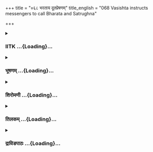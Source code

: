 +++
title = "०६८ भरताय दूतप्रेषणम्"
title_english = "068 Vasishta instructs messengers to call Bharata and Satrughna"

+++
<div caption="श्रीराम-हरिसीताराममूर्ति-घनपाठिभ्यां वचनम्" class="audioEmbed" src="https://archive.org/download/Ramayana-recitation-Sriram-harisItArAmamUrti-Ghanapaati-v2/Kanda_2/Kanda_2_AYK-068-Bharathaya_dutha_Preshanam.mp3"></div>

<div class="js_include collapsed" newlevelforh1="3" title="IITK" unfilled url="/purANam/rAmAyaNam/audIchya-pAThaH/iitk/2_ayodhyAkANDam/06-bharatAgamanam/068_bharatAya_dUtapreShaNam.md">
<details><summary><h3>IITK ...{Loading}...</h3></summary>

Messengers are sent to get Bharata and Satrughna -- Messengers reach
Rajagrha the maternal home of Bharata



#### श्लोकः
##### मूलम्
तेषां हि वचनं श्रुत्वा वसिष्ठः प्रत्युवाच ह।  
मित्रामात्यगणान्सर्वान्ब्राह्मणांस्तानिदं वचः॥2.68.1॥

##### शब्दार्थः
तेषाम् their, वचनं words, श्रुत्वा having listened, वसिष्टः Vasistha, तान् those, मित्रामात्यगणान्  host of friends and counsellors (of the king), सर्वान् all, ब्राह्मणान् brahmins, इदं वचः these words, प्रत्युवाचह said in reply.

##### आङ्ग्लानुवादः
Having listened to their (the counsellors') words, Vasistha replied to the host of friends and counsellors of the king  and to all the brahminsः



#### श्लोकः
##### मूलम्
यदसौ मातुलकुले दत्तराज्यं परं सुखी।  
भरतो वसति भ्रात्रा शत्रुघ्नेन समन्वितः॥2.68.2॥  
तच्छीघ्रं जवना दूता गच्छन्तु त्वरितैर्हयैः।  
आनेतुं भ्रातरौ वीरौ किं समीक्षामहे वयम्॥2.68.3॥

##### शब्दार्थः
दत्तराज्यम् on whom the kingdom  has been conferred, असौ भरतः that Bharata, भ्रात्रा with his brother, शत्रुघ्नेन with Satrughna, समन्वितः accompanied by, यत् since, मातुलकुले in maternal uncle's house, परम् extremely, सुखी happy, वसति is living, तत् for that reason, वीरौ two valiant, भ्रातरौ brothers, आनेतुम् to bring, जवनाः swift ones, दूताः messengers, त्वरितैः by high speed, हयैः on horses, शीघ्रम् quickly, गच्छन्तु let them go, वयम् we, किम् what, समीक्षामहे shall we deliberate.

##### आङ्ग्लानुवादः
Bharata on whom the kingdom has been conferred is living comfortably in his maternal uncle's house. Let swift messengers go quickly  on speeding horses and bring back the valiant brothers, Bharata and Satrughna. What is there to deliberate for us in this matter?



#### श्लोकः
##### मूलम्
गच्छन्त्विति ततस् सर्वे वसिष्ठं वाक्यमब्रुवन्।  
तेषां तद्वचनं श्रूत्वा वसिष्ठो वाक्यमब्रवीत्॥2.68.4॥

##### शब्दार्थः
ततः after that, गच्छन्तु let them go, इति thus, सर्वे all, वसिष्ठम् addressing Vasistha, वाक्यम् words, अब्रुवन् uttered, तेषाम् their, तत् those, वचनम् words, श्रुत्वा on hearing, वसिष्ठः Vasistha, वाक्यम् words, अब्रवीत् said.

##### आङ्ग्लानुवादः
Let the messengers go, said all of them to Vasistha. On hearing this, Vasistha  replied again.



#### श्लोकः
##### मूलम्
एहि सिद्धार्थ विजय जयन्ताशोक नन्दन।  
श्रूयतामिति कर्तव्यं सर्वानेव ब्रवीमि वः॥2.68.5॥

##### शब्दार्थः
सिद्धार्थ O Siddhartha, विजय O Vijaya, जयन्त O Jayanta, अशोक O Asoka, नन्दन O Nandana, एहि come, वः us, सर्वानेव addressing all of you, (अहम् I), ब्रवीमि am telling, इतिकर्तव्यम् what is required to be done, श्रूयाताम् hear.

##### आङ्ग्लानुवादः
Calling Siddhartha, Vijaya, Jayanta, Asoka and Nandana, Vasistha said, All of you  listen to what is required to be done (by you).



#### श्लोकः
##### मूलम्
पुरं राजगृहं गत्वा शीघ्रं शीघ्रजवै र्हयैः।  
त्यक्तशोकैरिदं वाच्य श्शासनाद्भरतो मम॥2.68.6॥

##### शब्दार्थः
(इतः from here), शीघ्रजवैः go swiftly, हयैः on horses, राजगृहम् to Rajagrha, पुरम् city, गत्वा  having gone, त्यक्त शोकैः concealing signs of grief, भरतः Bharata, मम my, शासनात् by command, इदम् these words, वाच्यः should be told.

##### आङ्ग्लानुवादः
Go at once from here on swift horses to the city of Rajagrha and concealing signs of grief, convey these words to Bharata as my commandः



#### श्लोकः
##### मूलम्
पुरोहित स्त्वां कुशलं प्राह सर्वे च मन्त्रिणः।  
त्वरमाणश्च निर्याहि कृत्यमात्ययिकं त्वया॥2.68.7॥

##### शब्दार्थः
पुरोहितः the family priest, त्वाम् your, कुशलम् welfare, प्राह has wished, सर्वे all, मन्त्रिणश्च counsellors too, त्वरमाणः च in all haste, निर्याहि return, त्वया by you, आत्ययिकम् urgent,  
कृत्यम् task exists.

##### आङ्ग्लानुवादः
The family priest and all the counsellors  wish your welfare. You must return in haste. There is an urgent task required to be done by you.



#### श्लोकः
##### मूलम्
मा चास्मै प्रोषितं रामं मा चास्मै पितरं मृतम्।  
भवन्त श्शंसिषुर्गत्वा राघवाणामिमं क्षयम्॥2.68.8॥

##### शब्दार्थः
भवन्तः all of you, गत्वा having gone, आस्मै to him, रामम् Rama, प्रोषितम् been exiled to the forest, मा शंसिषुः shall not be communicated, पितरम् father's, मृतम् demise, राघवाणाम् of Raghus, इमम् this, क्षयम् decline, मा शंसिषुः shall not communicate.

##### आङ्ग्लानुवादः
All of you go there and do not communicate (to Bharata) about the exile of Rama or the demise of his father and the disaster that has befallen the Raghus.



#### श्लोकः
##### मूलम्
कौशेयानि च वस्त्राणि भूषणानि वराणि च।  
क्षिप्रमादय राज्ञश्च भरतस्य च गच्छत॥2.68.9॥

##### शब्दार्थः
राज्ञश्च the kings, भरतस्य च to Bharata, कौशेयानि वस्त्राणि silk garments, वराणि precious, भूषणानि च ornaments, आदाय taking with you, क्षिप्रम् गच्छत immediately go.

##### आङ्ग्लानुवादः
Take with you silk garments and precious ornaments for the king of Kekaya and Bharata and depart at once.



#### श्लोकः
##### मूलम्
दत्तपथ्यशना दूता जग्मुस्स्वं स्वं निवेशनम्।  
केकयां स्ते गमिष्यन्तो हयानारुह्य संमतान्॥2.68.10॥

##### शब्दार्थः
केकयान् to Kekaya kingdom, गमिष्यन्तः departing, ते दूताः those mesengers, दत्तपथ्यशनाः  necessaries for the journey, सम्मतान् excellent, हयान् horses, आरुह्य having mounted, स्वं स्वम् their respective, निवेशनम् house, जग्मुः went.

##### आङ्ग्लानुवादः
The messengers set to depart to Kekaya kingdom, carrying with them the necessaries  
for their journey went to their respective homes mounted on  excellent horses.



#### श्लोकः
##### मूलम्
ततः प्रास्थानिकं कृत्वा कार्यशेषमनन्तरम्।  
वसिष्ठेनाभ्यनुज्ञाता दूतास् संत्वरिता ययुः॥2.68.11॥

##### शब्दार्थः
ततः then, दूताः messengers, प्रास्थानिकम् for the journey, अनन्तरम् required to be done, कार्यशेषम् rest of the arrangements, कृत्वा having done, वसिष्ठेन by Vasistha, अभ्यनुज्ञाताः  permitted, संत्वरिताः in haste, ययुः went out.

##### आङ्ग्लानुवादः
Having completed the rest of the arrangements for the journey and permitted by  Vasistha, the messengers left.



#### श्लोकः
##### मूलम्
न्यन्तेनापरतालस्य प्रलम्बस्योत्तरं प्रति।  
निषेवमाणा स्ते जग्मुर्नदीं मध्येन मालिनीम्॥2.68.12॥

##### शब्दार्थः
ते those messengers, अपरतालस्य Aparatala mountain, न्यन्तेन to the west of it, प्रलम्बस्य Pralamba mountain, उत्तरं प्रति to the north of, मध्येन in between, मालिनीं नदीम् river Malini, निषेवमाणाः serving, जग्मुः went.

##### आङ्ग्लानुवादः
The messengers proceeded in westerly direction for some distance and then crossed the southern end of the Aparatala mountain. Thereafter, they travelled northward along the bank of Malini that flows in between Aparatala and Pralamba mountains.



#### श्लोकः
##### मूलम्
ते हस्तिनापुरे गङ्गां तीर्त्वा प्रत्यङ्मुखा ययुः।  
पाञ्चालदेशमासाद्य मध्येन कुरुजाङ्गलम्॥2.68.13॥  
सरांसि च सुपूर्णानि नदीश्च विमलोदकाः।  
निरीक्षमाणा स्ते जग्मुर्दूताः कार्यवशाद्द्रुतम्॥2.68.14॥

##### शब्दार्थः
ते दूताः those messengers, हस्तिनापुरे at Hastinapura, गङ्गाम् Ganga, तीर्त्वा having crossed, प्रत्यङ्मुखाः in the westerly direction, ययुः went, मध्येन कुरुजाङ्गलम् through the  
middle of Kurujangala, पाञ्चालदेशम् Panchala country, आसाद्य having reached, सुपूर्णानि filled with water, सरांसि च lakes, विमलोदकाः of pellucid waters, नदीश्च rivers, निरीक्षमाणाः  beholding, कार्यवशात् with a view to fulfil their mission, द्रुतम्  fast, जग्मुः went.

##### आङ्ग्लानुवादः
The messengers crossed Ganga at Hastinapura, and went in the westerly direction through the middle of Kurujangala and reached the country of Panchala. Beholding lakes full of water and rivers of pellucid waters there, they travelled fast with a view to fulfilling their mission.



#### श्लोकः
##### मूलम्
ते प्रसन्नोदकां दिव्यां नानाविहगसेविताम्।  
उपातिजग्मुर्वेगेन शरदण्डां जनाकुलाम्॥2.68.15॥

##### शब्दार्थः
ते those messengers, प्रसन्नोदकाम् of calm waters, दिव्याम् divine, नानाविहगसेविताम्    frequented by fowls of various species, जनाकुलाम् thronged with people, शरदण्डाम् Saradanda river, उपातिजग्मुः crossed and went.

##### आङ्ग्लानुवादः
The messengers crossed the divine Saradanda of calm waters frequented by fowls of various speices and thronged with people. And proceeded speedily.



#### श्लोकः
##### मूलम्
निकूलवृक्षमासाद्य दिव्यं सत्योपयाचनम्।  
अभिगम्याभिवाद्यं तं कुलिङ्गां प्राविशन्पुरीम्॥2.68.16॥

##### शब्दार्थः
दिव्यम् divine, सत्योपयाचनम् Satyopayachana (a tree granting the wishes of those who pray for), निकूलवृक्षम् a tree on the bank, आसाद्य having reached, अभिवाद्यम् paying homage, तम् that one, अभिगम्य having reached, कुलिङ्गांपुरीम् Kulinga city, प्राविशन् entered.

##### आङ्ग्लानुवादः
They reached a divine tree (of great powers) known as Satyopayachana tree and having gone round and paid homage they entered the Kulinga city.



#### श्लोकः
##### मूलम्
आभिकालं ततः प्राप्य ते बोधिभवनाच्च्युताम्।  
पितृपैतामहीं पुण्यां तेरुरिक्षुमतीं नदीम्॥2.68.17॥

##### शब्दार्थः
ततः from there, ते they, अभिकालम् a village known as Abhikala, प्राप्य having reached, बोधिभवनात् from Bodhibhavana mountain, च्युताम् flowing, पितृपैतामहीम् enjoyed by fathers and forefathers, पुण्याम् sacred, इक्षुमतीम् Ikshumati river, तेरुः crossed.

##### आङ्ग्लानुवादः
From there they reached a village known as Abhikala and crossed the sacred Ikshumati flowing from Bodhibhavana mountain. This region was enjoyed by fathers and forefathers of Dasaratha.



#### श्लोकः
##### मूलम्
अवेक्ष्याञ्जलिपानांश्च ब्राह्मणान्वेदपारगान्।  
ययुर्मध्येन बाह्लीकान् सुदामानं च पर्वतम्॥2.68.18॥

##### शब्दार्थः
अञ्जलिपानान् drinking water with cupped palms, वेदपारगान् versed in the Vedas, ब्राह्मणान् brahmins, अवेक्षय having seen, बाह्लीकान् मध्येन in the middle of Bahlika country, सुदामानम्  known as Sudama, पर्यतं च mountain, ययुः went.

##### आङ्ग्लानुवादः
There they saw the brahmins versed in the Vedas and drank water with cupped  palms. Then they continued their journey through the middle of Bahlika country, and  reached Sudama mountain.



#### श्लोकः
##### मूलम्
विष्णोः पदं प्रेक्षमाणा विपाशांचापि शाल्मलीम्।  
नदीर्वापी स्तटाकानि पल्वलानि सरांसि च॥2.68.19॥  
पश्यन्तो विविधांश्चापि सिंहाव्याघ्रमृग द्विपान्।  
ययुः पथाऽतिमहता शासनं भर्तुरीप्सवः॥2.68.20॥

##### शब्दार्थः
विष्णोः Visnu's, पदम् footprints, प्रेक्षमाणाः beholding, विपाशांचापि Vipasa river, शाल्मलीलं चापि Salmali also, नदीः rivers, वापीः deep wells with steps to reach, तटाकानि tanks, पल्वलानि  
pools, सरांसि च large tanks, विविधान् different, सिंहव्याघ्रमृग द्विपान् lions, tigers and elephants, पश्यन्तः seeing, भर्तुः master's, शासनम् command, ईप्सवः wishing to fulfil,  अतिमहता very long, पथा journey, ययुः went.

##### आङ्ग्लानुवादः
Beholding the footprints of Visnu (on Sudama mountain), and seeing Vipasa, and Salmali rivers, trees, streams, deep wells, ponds, pools, large tanks, different kinds of  
lions, tigers and elephants, they travelled a long distance with the intention of fulfilling the command of their master.



#### श्लोकः
##### मूलम्
ते श्रान्तवाहना दूता विकृष्णेन पथा ततः।  
गिरिव्रजं पुरवरं शीघ्रमासेदुरञ्जसा॥2.68.21॥

##### शब्दार्थः
विकृष्णेन by  prolonged, पथा journey, श्रान्त वाहनाः tired horses, ते दूताः those mesengers, ततः then, शीघ्रम् swiftly, अञ्जसा straight on, पुरवरम् best of cities, गिरिव्रजम् Girivrajam, आसेदुः reached.

##### आङ्ग्लानुवादः
After a prolonged journey the messengers with their tired horses soon reached Girivraja, the (capital city of Kekaya kingdom) best of cities.



#### श्लोकः
##### मूलम्
भर्तुः प्रियार्थं कुलरक्षणार्थं भर्तुश्च वंशस्य परिग्रहार्थम्।  
अहेडमाना स्त्वरया स्म दूता रात्र्यान्तु ते तत्पुरमेव याताः॥2.68.22॥

##### शब्दार्थः
ते दूताः those messengers, भर्तुः lord's, प्रियार्थम् to please, कुलरक्षणार्थम् to preserve the royal dynasty, भर्तुः of the king's, वंशस्य the house of the Ikshvakus, परिग्रहार्थम् for the protection of (royal honour), त्वरया quickly, अहेडमानाः without negligence, रात्य्राम् in the night, तत् that, पुरमेव that city, याताः reached.

##### आङ्ग्लानुवादः
To please their master (sage Vasistha)  and to preserve the royal dynasty and also to protect the honour of the (race and people), the messengers soon reached their destination by night without any negligence of their duty.  

#### समाप्तिः
 श्रीमद्रामायणे वाल्मीकीय आदिकाव्ये अयोध्याकाण्डे अष्टषष्टितमस्सर्गः॥  
Thus ends  the sixtyeighth sarga in Ayodhyakanda of the holy Ramayana, the first epic composed by sage Valmiki.

</details>
</div>
<div class="js_include collapsed" newlevelforh1="3" title="भूषणम्" unfilled url="/purANam/rAmAyaNam/audIchya-pAThaH/TIkA/bhUShaNa_iitk/2_ayodhyAkANDam/06-bharatAgamanam/068_bharatAya_dUtapreShaNam.md">
<details><summary><h3>भूषणम् ...{Loading}...</h3></summary>



तेषां हि वचनं श्रुत्वा वसिष्ठः प्रत्युवाच ह ।  

मित्रामात्यगणान् सर्वान् ब्राह्मणांस्तानिदं वचः  ॥  २।६८।१  ॥   

तेषामित्यादि । मित्रामात्यगणान् मित्रभूतामात्यगणान् सुमन्त्रादीन् ।
ब्राह्मणान् मार्कण्डेयादीन्  ॥  २।६८।१  ॥   

  

यदसौ मातुलकुले पुरे राजगृहे सुखी ।  

भरतो वसति भ्रात्रा शत्रुघ्नेन समन्वितः  ॥  २।६८।२  ॥   

तच्छीघ्रं जवना दूता गच्छन्तु त्वरितैर्हयैः ।  

आनेतुं भ्रातरौ वीरौ किं समीक्षामहे वयम्  ॥  २।६८।३  ॥   

यदित्यादि । राजगृहे राजगृहाख्ये पुरे । यद्यस्मात् वसति तत्तस्मात् जवनाः
वेगवन्तः दूताः गच्छन्त्विति सम्बन्धः । किं समीक्षामहे किं विचारयामः ।
राज्ञैव भरताय राज्यस्य दत्तत्वादिति भावः  ॥  २।६८।२३  ॥   

  

गच्छन्त्विति ततः सर्वे वसिष्ठं वाक्यमब्रुवन् ।  

तेषां तद्वचनं श्रुत्वा वसिष्ठो वाक्यमब्रवीत्  ॥  २।६८।४  ॥   

तथैवामात्या अनुजानन्ति गच्छन्त्विति  ॥  २।६८।४  ॥   

  

एहि सिद्धार्थ विजय जयन्ता शोकनन्दन ।  

श्रूयतामितिकर्तव्यं सर्वानेव ब्रवीमि वः  ॥  २।६८।५  ॥   

एहीति । सिद्धार्थविजयजयन्ताशोकाख्या मन्त्रिसमाननामानो दूताः नतु
मन्त्रिणः । मन्त्रिव्यतिरिक्तनन्दनशब्दसहपाठात् । ऽपुरोहितस्त्वां कुशलं
प्राह सर्वे च मन्त्रिणःऽ इत्युपरि वक्ष्यमाणत्वाच्च । इतिकर्तव्यं
कार्यकलापम्  ॥  २।६८।५  ॥   

  

पुरं राजगृहं गत्वा शीघ्रं शीघ्रजवैर्हयैः ।  

त्यक्तशोकैरिदं वाच्यः शासनाद्भरतो मम  ॥  २।६८।६  ॥   

पुरमिति । त्यक्तशोकैः, भवद्भिरिति शेषः । इदं वक्ष्यमाणं वचनं मम शासनात्
भरतो वाच्यः  ॥  २।६८।६  ॥   

  

पुरोहितस्त्वां कुशलं प्राह सर्वे च मन्त्रिणः ।  

त्वरमाणश्च निर्याहि कृत्यमात्ययिकं त्वया  ॥  २।६८।७  ॥   

पुरोहित इति । मन्त्रिणः प्राहुरिति विपरिणामः । अत्ययः कालातिपातः । तं
प्राप्तमात्ययिकम् । "विनयादिभ्यष्ठक्" इतिठक् । तादृशं कृत्यमस्ति
अतस्त्वरमाणो निर्याहीति वाच्य इत्यनुकर्षः । यद्वा अत्ययः कृच्छ्रं तत्र
भवमात्ययिकम् । "अत्ययो ऽतिक्रमे कृच्छ्रे" इत्यमरः । कृत्यमस्तीति शेषः  ॥ 
२।६८।७  ॥   

  

मा चास्मै प्रोषितं रामं मा चास्मै पितरं मृतम् ।  

भवन्तः शंसिषुर्गत्वा राघवाणामिमं क्षयम्  ॥  २।६८।८  ॥   

मा चेति । मा शंसिषुरित्यन्वयः । राघवाणां क्षयम् अपचयम्,
तेजःक्षयमित्यर्थः । "निलयापचयौ क्षयः" इत्यमरः  ॥  २।६८।८  ॥   

  

कौशेयानि च वस्त्राणि भूषणानि वराणि च ।  

क्षिप्रमादाय राज्ञश्च भरतस्य च गच्छत  ॥  २।६८।९  ॥   

कौशेयानीति । कौशेयानि पट्टवस्त्रविशेषान् । राज्ञः केकयराजस्य  ॥  २।६८।९
 ॥   

  

दत्तपथ्यशना दूता जग्मुः स्वं स्वं निवेशनम् ।  

केकयांस्ते गमिष्यन्तो हयानारुह्य सम्मतान्  ॥  २।६८।१०  ॥   

दत्तपथ्यशना इति । दत्तपथ्यशनाः दत्तमार्गाशनहेतुभूतद्रव्या इत्यर्थः ।
स्वनिवेशगमनं स्त्रीप्रभृतीनां स्वप्रयाणं कथयितुम् । सम्मतान्
जवनत्वेनाध्वश्रमसहत्वेन च सम्मतान्  ॥  २।६८।१०  ॥   

  

ततः प्रास्थानिकं कृत्वा कार्यशेषमनन्तरम् ।  

वसिष्ठेनाभ्यनुज्ञाता दूताः सन्त्वरिता ययुः  ॥  २।६८।११  ॥   

तत इति । प्रास्थानिकं प्रस्थानप्रयोजनकम् । अनन्तरं कार्यशेष पाथेयादिकं च
कृत्वा पुनर्वसिष्ठेनाभ्यनुज्ञानं स्वविलम्बस्याल्पत्वं द्योतयितुम्  ॥ 
२।६८।११  ॥   

  

न्यन्तेनापरतालस्य प्रलम्बस्योत्तरं प्रति ।  

निषेवमाणास्ते जग्मुर्नदीं मध्येन मालिनीम्  ॥  २।६८।१२  ॥   

न्यन्तेनेति । अपरतालस्य अपरतालो नाम गिरिः तस्य न्यन्तेन नितरामन्तेन,
चरमप्रदेशेनेत्यर्थः । "अन्तो जघन्यं चरमम्" इत्यमरः । प्रलम्बस्य
प्रलम्बाख्यगिरेः । उत्तरं प्रतिउत्तरभागमुद्दिश्य । तयोर्मध्येन मालिनीं
नदीं निषेवमाणा जग्मुः । अपरतालः पुरस्ताद्दक्षिणोत्तरायतः प्रलम्बः
पश्चाद्भागे दक्षिणोत्तरायतः पूर्वापरायतश्चेति पर्वतसंनिवेशः ।
प्रथममयोध्यायाः पश्चिमाभिमुखं निर्गच्छन्तः तयोर्मध्येन उदङ्मुखाः
कियन्तमध्वानं मालिनीतीरमार्गेण गत्वा ततः प्रलम्बस्योत्तरभागेन
पश्चिमाभिमुखा जग्मुरित्यर्थः  ॥  २।६८।१२  ॥   

  

ते हस्तिनपुरे गङ्गां तीर्त्वा प्रत्यङ्मुखा ययुः ।  

पाञ्चालदेशमासाद्य मध्येन कुरुजाङ्गलम्  ॥  २।६८।१३  ॥   

सरांसि च सुपूर्णानि नदीश्च विमलोदकाः ।  

निरीक्षमाणास्ते जग्मुर्दूताः कार्यवशाद्द्रुतम्  ॥  २।६८।१४  ॥   

ते हस्तिनपुर इत्यादिश्लोकद्वयमेकं वाक्यम् । हस्तिनपुरे हस्तिनपुरसमीपे ।
गङ्गां तीर्त्वा प्रत्यङ्मुखाः सन्तः जग्मुः, ते दूताः मध्येन कुरुजाङ्गलं
कुरुजाङ्गलस्य मध्यमार्गेण । "एनपा द्वितीया" इति द्वितीया । कुरुदेशैकदेशो
जाङ्गलः हस्तिनपुरस्य कुरुदेशस्थत्वात्तदन्तर्गतजाङ्गलाख्यदेशमध्येन
पाञ्चालदेशमासाद्य तत्र देशे सरःप्रभृतीन्निरीक्षमाणा जग्मुः  ॥  २।६८।१३१४
 ॥   

  

ते प्रसन्नोदकां दिव्यां नानाविहगसेविताम् ।  

उपातिजग्मुर्वेगेन शरदण्डां जनाकुलाम्  ॥  २।६८।१५  ॥   

त इति । शरदण्डां शरदण्डाख्यां नदीम् । उपातिजग्मुः उपगम्यातीत्य जग्मुः  ॥ 
२।६८।१५  ॥   

  

निकूलवृक्षमासाद्य दिव्यं सत्योपयाचनम् ।  

अभिगम्याभिवाद्यं तं कुलिड्गां प्राविशन् पुरीम्  ॥  २।६८।१६  ॥   

निकूलवृक्षमिति । निकूलवृक्षं शरदण्डायाः पश्चिमकूलस्थं पुण्यवृक्षम् ।
दिव्यं देवाधिष्ठानवत् । सत्यमुपयाचनं प्रार्थनं यस्मादित्यन्वर्थनाम
सत्योपयाचनमिति, अर्थितार्थप्रदमित्यर्थः । अभिवाद्यं सर्वनमस्कार्यम् ।
अभिगम्य प्रदक्षिणीकृत्य, कुलिङ्गां पुरीं प्राविशन्  ॥  २।६८।१६  ॥   

  

अभिकालं ततः प्राप्य ते बोधिभवनाच्च्युताम् ।  

पितृपैतामहीं पुण्यां तेरुरिक्षुमतीं नदीम्  ॥  २।६८।१७  ॥   

अभिकालमिति । अभिकालं तदाख्यग्रामम् । कुलिङ्गासाहचर्यात् बोधिभवनात्
तदाख्यात् पर्वतात् नदीमूलत्वोक्तेः । पितृपैतामहीं दशरथवंश्यानुभूताम्,
तत्तीरप्रदेशग्रामा इक्ष्वाकूणामिति भावः  ॥  २।६८।१७  ॥   

  

अवेक्ष्याञ्जलिपानांश्च ब्राह्मणान् वेदपारगान् ।  

ययुर्मध्येन बाह्लीकान् सुदामानं च पर्वतम्  ॥  २।६८।१८  ॥   

अवेक्ष्येति । अञ्जलिपानान् अञ्जलिप्रमाणजलमात्राहारान् । ब्राह्मणान्
इक्षुमतीतीरवासिनः । मध्येन बाह्लीकान् बाह्लीकदेशानां मध्येन । "एनपा
द्वितीया" । सुदामानं सुदामाख्यम्  ॥  २।६८।१८  ॥   

  

विष्णोः पदं प्रेक्षमाणा विपाशां चापि शाल्मलीम् ।  

नदीर्वापीस्तटाकानि पल्वलानि सरांसि च  ॥  २।६८।१९  ॥   

पश्यन्तो विविधांश्चापि सिंहव्याघ्रमृगद्विपान् ।  

ययुः पथाति महता शासनं भर्तुरीप्सवः  ॥  २।६८।२०  ॥   

विष्णोः पदमित्यादि । विष्णोः पदं विष्णोः पदाङ्कितं स्थानम् । इदं च
स्थानं सुदामाख्यपर्वतवर्तिसान्निध्यात् । विपाशां सुदामपर्यन्तनदीम् ।
शाल्मलीं तत्तीरवर्तिशाल्मलीवृक्षम् । अत्र मार्गविशेषवर्णनं
पुण्यभूमित्वेन नराणां सेवनीयत्वद्योतनार्थम्  ॥  २।६८।१९२०  ॥   

  

ते श्रान्तवाहना दूता विकृष्टेन पथा ततः ।  

गिरिव्रजं पुरवरं शीघ्रमासेदुरञ्जसा  ॥  २।६८।२१  ॥   

त इति । विकृष्टेन विप्रकृष्टेन अतिदूरेणेत्यर्थः । गिरिव्रजमिति
केकयपुरस्य नामान्तरम् । शीघ्रशब्दसान्निध्येन अञ्जसाशब्देन मानसत्वरोच्यते
। अञ्जसा आर्जवेनेति वार्थः  ॥  २।६८।२१  ॥   

  

भर्तुः प्रियार्थं कुलरक्षणार्थं भर्तुश्च वंशस्य परिग्रहार्थम् ।  

अहेडमानास्त्वरया स्म दूता रात्र्यां तु ते तत्पुरमेव याताः  ॥  २।६८।२२
 ॥   

भर्तुरिति । भर्तुः दशरथस्य । प्रियार्थं
शीघ्रानीतभरतकृतौर्द्ध्वदैहिकादिना दशरथस्य परलोकप्राप्तिहेतुत्वात् ।
कुलरक्षणार्थं सनाथीकरणेन कुलजातानां संरक्षणार्थम् । भर्तुर्वंशस्य
इक्ष्वाकुवंशस्य । परिग्रहार्थं प्रतिष्ठार्थम् । यद्वा भर्तुर्वंशो
भरतादिः तस्य परिग्रहार्थं प्रतिष्ठार्थम् ।
पित्रौर्द्ध्वहिककर्मनिर्वर्तनेन सज्जनपरिग्रहार्थं वा । अहेडमानाः "हेडृ
अनादरे" इत्यस्माद्वातौः शानच् । अनादरमकुर्वाणाः, सादरा इति यावत् । अत एव
त्वरया युक्ताः दूताः रात्र्यामेव अस्तमयानन्तरमपि कियत्कालं गत्वा
रात्र्यामेव तत्पुरं याताः  ॥  २।६८।२२  ॥   

  

इत्यार्षे श्रीरामायणे वाल्मीकीये आदिकाव्ये श्रीमदयोध्यकाण्डे
अष्टषष्टितमः सर्गः  ॥  ६८  ॥   

इति श्रीगोविन्दराज० श्रीरामायणभू० पीता० अयो० अष्टषष्िटतमः सर्गः  ॥  ६८
 ॥   



</details>
</div>
<div class="js_include collapsed" newlevelforh1="3" title="शिरोमणी" unfilled url="/purANam/rAmAyaNam/audIchya-pAThaH/TIkA/shiromaNI_iitk/2_ayodhyAkANDam/06-bharatAgamanam/068_bharatAya_dUtapreShaNam.md">
<details><summary><h3>शिरोमणी ...{Loading}...</h3></summary>



वशिष्ठप्रत्युक्तिं वर्णयितुमाह-- तेषामिति । तेषां
मित्रामात्यसहितब्राह्मणानां वचनं श्रुत्वा मित्रादीनिदं वचः प्रत्युवाच  ॥ 
२।६८।१  ॥   

  

तत्प्रतिवचनमेवाह-- यदिति । यद्यस्माद्धेतोः राजगृहे तदभिधे पुरे मातुलकुले
शत्रुघ्नेन सह मुदान्वितो ऽसौ भरतो वसति तत्तस्माद्धेतोः शीघ्रं यथा
स्यात्तथा जवनाः शीघ्रगमनकर्तारो दूताः भ्रातरावानेतुं हयैस्त्वरितं
गच्छन्तु इदमेवोचितमिति तात्पर्यम् । अतः परमुत्कृष्टं वयं किं समीक्षामहे
अतः परमुत्कृष्टं नास्त्येवेति तात्पर्यम् । श्लोकद्वयमेकान्वयि  ॥ 
२।६८।२,३  ॥   

  

गच्छन्त्विति । ततो वशिष्ठवचनश्रवणानन्तरं गच्छन्तु दूता इति शेषः । इति
वाक्यं सर्वे सुमन्त्रमार्कण्डेयप्रभृतयः वशिष्ठमब्रुवन् तेषां
सुमन्त्रादीनां वचनं श्रुत्वा वशिष्ठः वाक्यमब्रवीत्  ॥  २।६८।४  ॥   

  

वाक्याकारमाह-- एहीति । हे सिद्धार्थादयो दूताः सर्वान्पञ्चसङ्ख्याकान् वो
युष्मान् कर्तव्यं ब्रवीमि इति अतः श्रूयतां सिद्धार्थादयो मन्त्रिनामानो
दूता न तु मन्त्रिणः नन्दनसाहचर्यादित्येके यदि च सिद्धादिसाहचर्येण नन्दनो
ऽपि मन्त्री एवेति व्याख्यायते तदा नन्दन इति कस्यचिन्मन्त्रिणो
नामान्तरमिति बोध्यम् । मन्त्रिभिर्दूतकर्म कथं क्रियते इति तु न
भ्रमितव्यम् अतिनिपुणानां सर्वकर्मस्वधिकारात्  ॥  २।६८।५  ॥   

  

तद्वचनाकारमाह-- पुरमिति । राजगृहं राजगृहाख्यं पुरं गत्वा
त्यक्तशोकैर्भवद्भिर्मम शासनाद्वचनाद्भरतः इदं वाच्यः  ॥  २।६८।६  ॥   

  

इममर्थमेवाह-- पुरोहित इति । पुरोहितो वशिष्ठः मन्त्रिणश्च त्वरमाणस्त्वं
निर्याहि आगच्छ त्वया कृत्यं कर्तव्यम् आत्ययिकमावश्यकमित्यर्थः । इति
प्राह प्राहुश्च वचनविपरिणामेनात्राप्यन्वेति । अत्येति कालातिक्रमे नश्यति
तदेवात्ययिकं विनयादित्वात्स्वार्थिकष्ठक्  ॥  २।६८।७  ॥   

  

सिद्धार्थादीनुपदिशन्वशिष्ठ आह-- मेति । अस्मै भरताय प्रोषितं रामं मृतं
लोकान्तरगमनकर्तृत्वेन तत्सदृशम् इतः हेतोः राघवाणां क्षयं विलापं भवन्तो
मा शंसिषुः न कथयन्तु "विलापापचयौ क्षयौ" इत्यमरः  ॥  २।६८।८  ॥   

  

कौशेयानीति । राज्ञो दशरथस्य प्रेषणीयानीति शेषः, कौशेयानि
पट्टविशेषनिर्मितानि क्षिप्रमादाय भरतस्य समीपे गच्छत  ॥  २।६८।९  ॥   

  

दत्तेति । सम्मतान्स्वाधीनीभूतान् हयानारुह्य गमिष्यन्तः दत्तपथ्यशनाः
दत्तानि वशिष्ठेन ग्राहितानि पथ्यशनानि मार्गोपभोग्यवस्तुमूल्यभूतद्रव्याणि
येभ्यस्ते दूताः स्वं स्वं निवेशनं जग्मुः  ॥  २।६८।१०  ॥   

  

तत इति । ततः स्वस्वगृहगमनानन्तरं प्रास्थानिकं प्रस्थानप्रयोजनकं
कार्यशेषमवशिष्टकृत्यं मार्गोपयुक्तवस्त्रशस्त्रादिग्रहणमित्यर्थः, कृत्वा
ययुः  ॥  २।६८।११  ॥   

  

न्यन्तेनेति । अपरतालस्य अपरतालसञ्ज्ञकस्य देशस्य न्यन्तेन
नितरामन्तश्चरमभागः तेन दक्षिणभागेनेत्यर्थः । प्रलम्बस्य
प्रलम्बाख्यदेशस्य उत्तरं प्रति उत्तरभागेनेत्यर्थः । विद्यमानां मालिनीं
नदीं निषेवमाणास्ते दूताः मध्येन तयोर्देशयोर्मध्यवर्त्यध्वना जग्मुः  ॥ 
२।६८।१२  ॥   

  

ते इति । हास्तिनपुरे विद्यमानां गङ्गां तीर्त्वा प्रत्यङ्मुखाः
पश्चिमाभिमुखाः सन्तः पञ्चालदेशमासाद्य प्राप्य मध्येन
तद्देशमध्यवर्तिमार्गेण कुरुजाङ्गलं ययुः  ॥  २।६८।१३  ॥   

  

सरांसीति । कार्यवशाद्धेतोः द्रुतं जग्मुः  ॥  २।६८।१४  ॥   

  

ते इति । जलाकुलां शरदण्डां शरदण्डाभिधां दिव्यां नदीमुपातिजग्मुः प्रापुः
 ॥  २।६८।१५  ॥   

  

निकूलेति । दिव्यं देवसेवितं सत्योपयाचनं सत्यमुपयाचनं प्रार्थना
यस्मादभीष्टदातारमित्यर्थः ।  

अत एव अभिवाद्यं तं प्रसिद्धं निकूलवृक्षं
शरदण्डाकूलवर्तिवृक्षविशेषमभिगम्य वन्दनपूर्वकं प्राप्य कुलिङ्गां पुरीं
प्राविशन्  ॥  २।६८।१६  ॥   

  

अभीति । तेजोभिभवनात्तेजोभिभवननामकाद्ग्रामविश्ोषाच्चलितास्ते दूताः
अभिकालं ग्रामं प्राप्य पितृपैतामहीं दशरथपित्रादिसेवितामिक्षुमतीं नदीं
तेरुः  ॥  २।६८।१७  ॥   

  

अवेक्ष्येति । अञ्जलिपानान् अञ्जलिमात्रजलपानकर्तृ़स्तपोनिरतानित्यर्थः ।
अवेक्ष्य बाह्लीकाँस्तदभिधदेशान् मध्येन सुदामानं पर्वतं ययुः । "एनपा
द्वितीया" इति द्वितीया  ॥  २।६८।१८  ॥   

  

विष्णोरिति । पदं सुदामपर्वतवर्तिचरणचिह्नं विपाशां नदीं शाल्मलीं च नदीं
नदीः नद्यन्तराण्यपि वाप्यादींश्च सिंहादींश्च पश्यन्तो दूताः अतिमहता पथा
ययुः । श्लोकद्वयमेकान्वयि  ॥  २।६८।१९,२०  ॥   

  

ते इति । विकृष्टेनातिदूरेणेत्यर्थः । सता समीचीनेन यथा मार्गेण
श्रान्तवाहनास्ते दूताः गिरिव्रजम् एतन्नामान्तरकं केकयराजपुरवरमासेदुः
प्रापुः  ॥  २।६८।२१  ॥   

  

भर्तुरिति । भर्तुः दशरथादेः प्रियार्थं कुलस्य प्रजासमूहस्य रक्षणार्थं
वंशस्य वंशरीतेः परिग्रहार्थं निर्वाहार्थमहेडमानाः अनादररहितास्ते दूताः
रात्र्यामेव तत्पुरं याताः प्राप्ताः  ॥  २।६८।२२  ॥   

  

इति श्रीमद्वाल्मीकीयरामायणव्याख्याने रामायणशिरोमणावयोध्याकाण्डे
ऽष्टषष्टितमः सर्गः  ॥  २।६८  ॥   

  

  



</details>
</div>
<div class="js_include collapsed" newlevelforh1="3" title="तिलकम्" unfilled url="/purANam/rAmAyaNam/audIchya-pAThaH/TIkA/tilaka_iitk/2_ayodhyAkANDam/06-bharatAgamanam/068_bharatAya_dUtapreShaNam.md">
<details><summary><h3>तिलकम् ...{Loading}...</h3></summary>



मित्रामात्यजनाः सुमन्त्रादयः ब्राह्मणा मार्कण्डेयादयः  ॥  २।६८।१  ॥   

  

यद्यस्माद्राज्ञा कैकेयीवचनाद्दत्तराज्यो भरतो मातुलकुले वसति  ॥  २।६८।२
 ॥   

  

अतस्तावानेतुं दूता गच्छन्तु वयं किं समीक्षामहे विचारयामहे राज्ञैव
भरतराज्स्य निश्चितत्वादिति भावः  ॥  २।६८।३  ॥   

  

मन्त्रिणो वसिष्ठवाक्यमनुजानन्ति गच्छन्त्विति  ॥  २।६८।४  ॥   

  

सिद्धार्थादयो मन्त्रिसमाननामानो दूता न मन्त्रिण इत्याहुः । अन्ये तु
मन्त्रिणो दूताश्चेमे इत्याहुः । इतिकर्तव्यं
गतैर्युष्माभिरनुष्ठेयकृत्यजातम्  ॥  २।६८।५  ॥   

  

शीघ्रजवैरतिवेगैः मम शासनाद्भरतो वाच्य इत्यन्वयः  ॥  २।६८।६  ॥   

  

कथं वाच्यस्तदाह पुरोहित इति । अत्ययमसह्यकालातिक्रमं तदेवात्यायिकम् ।
अतिक्रमे एतीत्यव्ययम् । कालातिक्रमे एति नश्यतीति वाच्यो ऽर्थः
विनयादित्वाठ्ठक् । तादृशं कृत्यमस्ति, अतस्त्वरमाणो निर्याहीति
वाच्यमित्यनुकर्षः  ॥  २।६८।७  ॥   

  

इतः स्त्रीरूपान्मूलात्क्षयं मा शंसिषुर्मा कथयन्तु  ॥  २।६८।८  ॥   

  

राज्ञः केकयराजस्य  ॥  २।६८।९  ॥   

  

दत्तपथ्यशना दत्तं पथ्यशनसाधनं द्रव्यं येषां तं तथा बाहुलकात्सप्तम्या
अलुक् । जग्मुः स्त्रीपुत्रादेः स्वप्रयाणकथनार्थम् । संमतान्
वेगवत्त्वेनेति शेषः  ॥  २।६८।१०  ॥   

  

प्रास्थानिकं कार्यशेषं प्रस्थानप्रयोजनकं कार्यशेषं
विशिष्टपाथेयादिसंपादनलक्षणं कृत्वानन्तरं ययुः  ॥  २।६८।११  ॥   

  

अपरतालस्य तदाख्यदेशस्य न्यन्तेन पश्चिमभागेन प्रलम्बाख्यदेशस्योत्तरं भागं
प्रति निषेवमाणां मालिनीं नदीं मध्येनातीत्य जग्मुः । अपरतालप्रलम्बौ
पर्वताविति कतकतीर्थौ । अयोध्यायाः पश्चिमाभिमुखं गच्छन्तस्तयोरन्योन्यं  

पूर्वापरस्थयोरपरतालप्रलम्बयोर्मध्येन मालिनीं निषेवमाणा उदङ्मुखाः
कियद्दूरं गत्वा ततः प्रलम्बस्योत्तरभागेन पश्चिमाभिमुखा जग्मुरित्यर्थं
तीर्थ आह  ॥  २।६८।१२  ॥   

  

ते प्रत्यगुदीचीं दिशं यान्तस्तं पञ्चालदेशमासाद्याग्नेयीदिङ्मुखप्रवाहां
गङ्गां हस्तिनापुरसमीपे तीर्त्वा प्रत्यङ्मुखाः सन्तो मध्येन कुरुजाङ्गलं
कुरुजाङ्गलस्य मध्यमार्गमाश्रित्य ययुः  ॥  २।६८।१३,१४  ॥   

  

शरदण्डां तदाख्यां नदीमुपगम्यातिजग्मुरतिचक्रमुः  ॥  २।६८।१५  ॥   

  

निकूलवृक्षं शरदण्डापश्चिमतीरवृक्षम्, दिव्यं विशिष्टदेवताधिष्ठितम्,
सत्योपयाचनं तन्नामकम्, अन्वर्थनामकत्वादिष्टदातारम्, अत एवाभिवाद्यं
सर्वनमस्कार्यं वृक्षमभिगम्य प्रदक्षिणीकृत्य कुलिङ्गाख्यां नगरीं
प्राविशन्  ॥  २।६८।१६  ॥   

  

अभिकालतेजोभिभवनौ ग्रामौ । "ततो योधिवनच्युताः" इति पाठान्तरम् ।
पितृपैतामहीमित्यार्षम् । इक्ष्वाकूणां पितृपितामहसंबन्धिनीमिक्षुमतीं
तेरुः  ॥  २।६८।१७ ॥   

अञ्जलिपानानञ्जलिमात्रप्रमाणजलाहारानिक्षुमतीतीरस्थान्बाह्लीकाञ्जनपदानित्येके
। तद्देशस्थानञ्जलिपानान्ब्राह्मणानवेक्ष्येत्यन्वयः । अञ्जलिना पिबन्ति
तादृशान्वेदपारगान्ब्राह्मणान्दृष्ट्वेत्यनेन बाह्लीकदेशस्यात्यनाचारत्वं
सूचितम् । यत्र वेदपारगा ब्राह्मणा अपीदृशाः का कथान्येषामिति, तथा भारते
कर्णपर्वणि "बाह्लीका नाम ते देशा न तत्र दिवसं वसेत्" इति परे  ॥  २।६८।१८
 ॥   

  

विष्णोः पदं सुदामपर्वतस्थं विष्णुपदाङ्कितस्थानम् । विपाशाशाल्मल्यौ नद्यौ
ते प्रेक्ष्येत्यनुकर्षः  ॥  २।६८।१९,२०  ॥   

  

विकृष्टेन विप्रकृष्टेन अतिदूरेणेत्यर्थः । सता निरुपद्रवेण गिरिव्रजं
केकयराजगृहापरनामकम् । "सप्तरात्रेण गत्वा वै दूतास्ते श्रान्तवाहनाः" इति
क्वचित्पाठस्तु दृश्यते  ॥  २।६८।२१  ॥   

  

भर्तुरिति । भर्तुर्नियोक्तुर्वसिष्ठस्य प्रियार्थं शीघ्रगमनेन
प्रीतिसंपादनार्थं, यद्वा भर्तुर्दशरथस्य प्रियार्थं
शीघ्रानीतभरतकृतौर्ध्वदेहिकेन परलोकप्राप्तेः । कुलस्य प्रजाकुलस्य
रक्षणार्थम् भर्तुर्दशरथस्य यो वंशो वंशपरम्परागतराज्यं तस्य
परिग्रहार्थं  

भरतेन स्वीकारार्थम् अहेडमाना उपेक्षारहिताः "हेडृ अनादरे" अत एव त्वरया
युक्ता दूता रात्र्यामेव तत्पुरं याताः अत्र कतकोक्तसंख्यारीत्या षट्
श्लोकास्त्रुटिताः  ॥  २।६८।२२  ॥   

  

इति श्रीरामाभिरामे श्रीरामीये रामायणतिलके वाल्मीकीय आदिकाव्ये
ऽयोध्याकाण्डे ऽष्टषष्टितमः सर्गः  ॥  २।६८  ॥   

  

  



</details>
</div>
<div class="js_include collapsed" newlevelforh1="3" title="द्राविडपाठः" unfilled url="/purANam/rAmAyaNam/drAviDapAThaH/2_ayodhyAkANDam/06-bharatAgamanam/068_bharatAya_dUtapreShaNam.md">
<details><summary><h3>द्राविडपाठः ...{Loading}...</h3></summary>



  
तेषां हि वचनं श्रुत्वा वसिष्ठः प्रत्युवाच ह।  
मित्रामात्यगणान् सर्वान् ब्राह्मणांस्तानिदं वचः ॥ 2.68.1 ॥   
यदसौ मातुलकुले पुरे राजगृहे सुखी।  
भरतो वसति भ्रात्रा शत्रुघ्नेन समन्वितः ॥ 2.68.2 ॥   
तच्छीघ्रं जवना दूता गच्छन्तु त्वरितैर्हयैः।  
आनेतुं भ्रातरौ वीरौ किं समीक्षामहे वयम् ॥ 2.68.3 ॥   
गच्छन्त्विति ततः सर्वे वसिष्ठं वाक्यमब्रुवन्।  
तेषां तद्वचनं श्रुत्वा वसिष्ठो वाक्यमब्रवीत् ॥ 2.68.4 ॥   
एहि सिद्धार्थ विजय जयन्ता शोकनन्दन।  
श्रूयतामितिकर्तव्यं सर्वानेव ब्रवीमि वः ॥ 2.68.5 ॥   
पुरं राजगृहं गत्वा शीघ्रं शीघ्रजवैर्हयैः।  
त्यक्तशोकैरिदं वाच्यः शासनाद्भरतो मम ॥ 2.68.6 ॥   
पुरोहितस्त्वां कुशलं प्राह सर्वे च मन्त्रिणः।  
त्वरमाणश्च निर्याहि कृत्यमात्ययिकं त्वया ॥ 2.68.7 ॥   
मा चास्मै प्रोषितं रामं मा चास्मै पितरं मृतम्।  
भवन्तः शंसिषुर्गत्वा राघवाणामिमं क्षयम् ॥ 2.68.8 ॥   
कौशेयानि च वस्त्राणि भूषणानि वराणि च।  
क्षिप्रमादाय राज्ञश्च भरतस्य च गच्छत ॥ 2.68.9 ॥   
दत्तपथ्यशना दूता जग्मुः स्वं स्वं निवेशनम्।  
केकयांस्ते गमिष्यन्तो हयानारुह्य सम्मतान् ॥ 2.68.10 ॥   
ततः प्रास्थानिकं कृत्वा कार्यशेषमनन्तरम्।  
वसिष्ठेनाभ्यनुज्ञाता दूताः सन्त्वरिता ययुः ॥ 2.68.11 ॥   
न्यन्तेनापरतालस्य प्रलम्बस्योत्तरं प्रति।  
निषेवमाणास्ते जग्मुर्नदीं मध्येन मालिनीम् ॥ 2.68.12 ॥   
ते हस्तिनपुरे गङ्गां तीर्त्वा प्रत्यङ्मुखा ययुः।  
पाञ्चालदेशमासाद्य मध्येन कुरुजाङ्गलम् ॥ 2.68.13 ॥   
सरांसि च सुपूर्णानि नदीश्च विमलोदकाः।  
निरीक्षमाणास्ते जग्मुर्दूताः कार्यवशाद्द्रुतम् ॥ 2.68.14 ॥   
ते प्रसन्नोदकां दिव्यां नानाविहगसेविताम्।  
उपातिजग्मुर्वेगेन शरदण्डां जनाकुलाम् ॥ 2.68.15 ॥   
निकूलवृक्षमासाद्य दिव्यं सत्योपयाचनम्।  
अभिगम्याभिवाद्यं तं कुलिड्गां प्राविशन् पुरीम् ॥ 2.68.16 ॥   
अभिकालं ततः प्राप्य ते बोधिभवनाच्च्युताम्।  
पितृपैतामहीं पुण्यां तेरुरिक्षुमतीं नदीम् ॥ 2.68.17 ॥   
अवेक्ष्याञ्जलिपानांश्च ब्राह्मणान् वेदपारगान्।  
ययुर्मध्येन बाह्लीकान् सुदामानं च पर्वतम् ॥ 2.68.18 ॥   
विष्णोः पदं प्रेक्षमाणा विपाशां चापि शाल्मलीम्।  
नदीर्वापीस्तटाकानि पल्वलानि सरांसि च ॥ 2.68.19 ॥   
पश्यन्तो विविधांश्चापि सिंहव्याघ्रमृगद्विपान्।  
ययुः पथाति महता शासनं भर्तुरीप्सवः ॥ 2.68.20 ॥   
ते श्रान्तवाहना दूता विकृष्टेन पथा ततः।  
गिरिव्रजं पुरवरं शीघ्रमासेदुरञ्जसा ॥ 2.68.21 ॥   
भर्तुः प्रियार्थं कुलरक्षणार्थं भर्तुश्च वंशस्य परिग्रहार्थम्।  
अहेडमानास्त्वरया स्म दूता रात्र्यां तु ते तत्पुरमेव याताः ॥ 2.68.22 ॥   

</details>
</div>
